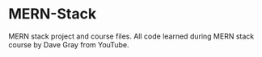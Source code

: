 # MERN-Stack
MERN stack project and course files. All code learned during MERN stack course by Dave Gray from YouTube.
